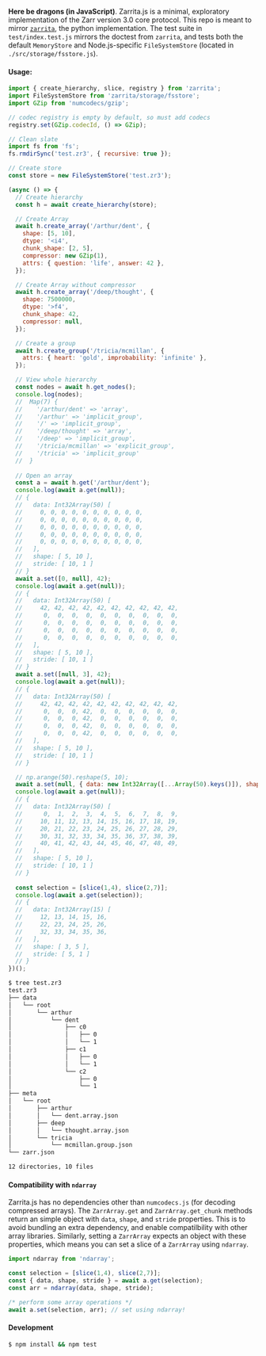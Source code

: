 **Here be dragons (in JavaScript)**. Zarrita.js is a minimal, exploratory implementation of the Zarr version 3.0 core protocol.
This repo is meant to mirror [`zarrita`](https://github.com/alimanfoo/zarrita), the python implementation.
The test suite in `test/index.test.js` mirrors the doctest from `zarrita`, and tests both the default 
`MemoryStore` and Node.js-specific `FileSystemStore` (located in `./src/storage/fsstore.js`).


#### Usage:

```javascript
import { create_hierarchy, slice, registry } from 'zarrita';
import FileSystemStore from 'zarrita/storage/fsstore';
import GZip from 'numcodecs/gzip';

// codec registry is empty by default, so must add codecs
registry.set(GZip.codecId, () => GZip);

// Clean slate
import fs from 'fs';
fs.rmdirSync('test.zr3', { recursive: true });

// Create store
const store = new FileSystemStore('test.zr3');

(async () => {
  // Create hierarchy
  const h = await create_hierarchy(store);

  // Create Array
  await h.create_array('/arthur/dent', {
    shape: [5, 10],
    dtype: '<i4',
    chunk_shape: [2, 5],
    compressor: new GZip(1),
    attrs: { question: 'life', answer: 42 },
  });

  // Create Array without compressor 
  await h.create_array('/deep/thought', {
    shape: 7500000,
    dtype: '>f4',
    chunk_shape: 42,
    compressor: null,
  });

  // Create a group 
  await h.create_group('/tricia/mcmillan', {
    attrs: { heart: 'gold', improbability: 'infinite' },
  });

  // View whole hierarchy
  const nodes = await h.get_nodes();
  console.log(nodes);
  //  Map(7) {
  //    '/arthur/dent' => 'array',
  //    '/arthur' => 'implicit_group',
  //    '/' => 'implicit_group',
  //    '/deep/thought' => 'array',
  //    '/deep' => 'implicit_group',
  //    '/tricia/mcmillan' => 'explicit_group',
  //    '/tricia' => 'implicit_group'
  //  }
  
  // Open an array
  const a = await h.get('/arthur/dent');
  console.log(await a.get(null));
  // {
  //   data: Int32Array(50) [
  //     0, 0, 0, 0, 0, 0, 0, 0, 0, 0,
  //     0, 0, 0, 0, 0, 0, 0, 0, 0, 0,
  //     0, 0, 0, 0, 0, 0, 0, 0, 0, 0,
  //     0, 0, 0, 0, 0, 0, 0, 0, 0, 0,
  //     0, 0, 0, 0, 0, 0, 0, 0, 0, 0,
  //   ],
  //   shape: [ 5, 10 ],
  //   stride: [ 10, 1 ]
  // }
  await a.set([0, null], 42);
  console.log(await a.get(null));
  // {
  //   data: Int32Array(50) [
  //     42, 42, 42, 42, 42, 42, 42, 42, 42, 42,
  //      0,  0,  0,  0,  0,  0,  0,  0,  0,  0, 
  //      0,  0,  0,  0,  0,  0,  0,  0,  0,  0,
  //      0,  0,  0,  0,  0,  0,  0,  0,  0,  0,
  //      0,  0,  0,  0,  0,  0,  0,  0,  0,  0,
  //   ],
  //   shape: [ 5, 10 ],
  //   stride: [ 10, 1 ]
  // }
  await a.set([null, 3], 42);
  console.log(await a.get(null));
  // {
  //   data: Int32Array(50) [
  //     42, 42, 42, 42, 42, 42, 42, 42, 42, 42,
  //      0,  0,  0, 42,  0,  0,  0,  0,  0,  0,
  //      0,  0,  0, 42,  0,  0,  0,  0,  0,  0,
  //      0,  0,  0, 42,  0,  0,  0,  0,  0,  0,
  //      0,  0,  0, 42,  0,  0,  0,  0,  0,  0,
  //   ],
  //   shape: [ 5, 10 ],
  //   stride: [ 10, 1 ]
  // }

  // np.arange(50).reshape(5, 10);
  await a.set(null, { data: new Int32Array([...Array(50).keys()]), shape: [5, 10] });
  console.log(await a.get(null));
  // {
  //   data: Int32Array(50) [
  //      0,  1,  2,  3,  4,  5,  6,  7,  8,  9,
  //     10, 11, 12, 13, 14, 15, 16, 17, 18, 19,
  //     20, 21, 22, 23, 24, 25, 26, 27, 28, 29,
  //     30, 31, 32, 33, 34, 35, 36, 37, 38, 39,
  //     40, 41, 42, 43, 44, 45, 46, 47, 48, 49,
  //   ],
  //   shape: [ 5, 10 ],
  //   stride: [ 10, 1 ]
  // }
  
  const selection = [slice(1,4), slice(2,7)];
  console.log(await a.get(selection));
  // {
  //   data: Int32Array(15) [
  //     12, 13, 14, 15, 16,
  //     22, 23, 24, 25, 26,
  //     32, 33, 34, 35, 36,
  //   ],
  //   shape: [ 3, 5 ],
  //   stride: [ 5, 1 ]
  // }
})();
```

```bash
$ tree test.zr3
test.zr3
├── data
│   └── root
│       └── arthur
│           └── dent
│               ├── c0
│               │   ├── 0
│               │   └── 1
│               ├── c1
│               │   ├── 0
│               │   └── 1
│               └── c2
│                   ├── 0
│                   └── 1
├── meta
│   └── root
│       ├── arthur
│       │   └── dent.array.json
│       ├── deep
│       │   └── thought.array.json
│       └── tricia
│           └── mcmillan.group.json
└── zarr.json

12 directories, 10 files
```


#### Compatibility with `ndarray`

Zarrita.js has no dependencies other than `numcodecs.js` (for decoding compressed arrays). The 
`ZarrArray.get` and `ZarrArray.get_chunk` methods return an simple object with `data`, `shape`,
and `stride` properties. This is to avoid bundling an extra dependency, and enable compatilbility
with other array libraries. Similarly, setting a `ZarrArray` expects an object with these properties,
which means you can set a slice of a `ZarrArray` using `ndarray`.


```javascript
import ndarray from 'ndarray';

const selection = [slice(1,4), slice(2,7)];
const { data, shape, stride } = await a.get(selection);
const arr = ndarray(data, shape, stride);

/* perform some array operations */
await a.set(selection, arr); // set using ndarray!
```


#### Development

```bash
$ npm install && npm test
```
